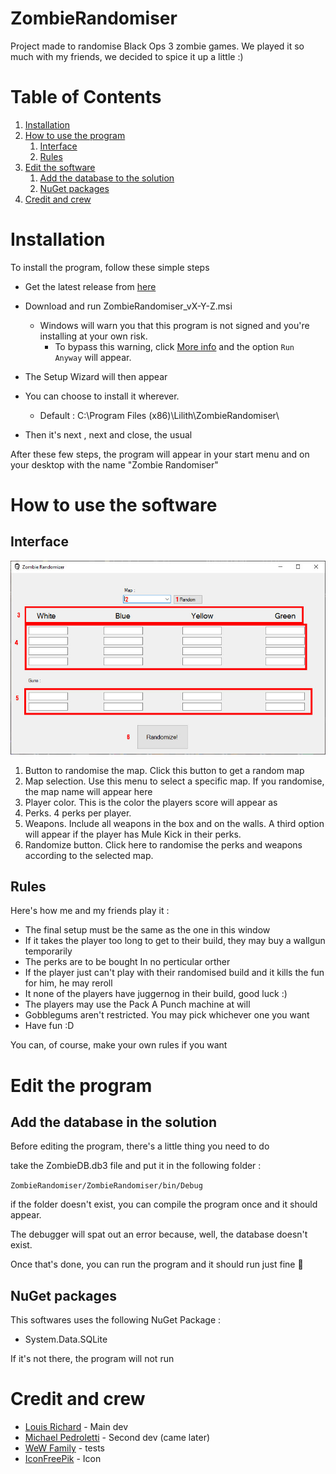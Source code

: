 # ZombieRandomiser

Project made to randomise Black Ops 3 zombie games.
We played it so much with my friends, we decided to spice it up a little :)

# Table of Contents
1. [Installation](#installation)
2. [How to use the program](#how-to-use-the-program)
   1. [Interface](#interface)
   2. [Rules](#rules)
3. [Edit the software](#edit-the-program)
   1. [Add the database to the solution](#add-db)
   2. [NuGet packages](#nuget)
4. [Credit and crew](#credit-and-crew)




# Installation <a name="installation"></a>
To install the program, follow these simple steps

- Get the latest release from [here](https://github.com/LouisRichard/ZombieRandomiser/releases)
- Download and run ZombieRandomiser_vX-Y-Z.msi

  - Windows will warn you that this program is not signed and you're installing at your own risk.
    - To bypass this warning, click <u>More info</u> and the option `Run Anyway` will appear.
- The Setup Wizard will then appear
- You can choose to install it wherever. 

  - Default : C:\Program Files (x86)\Lilith\ZombieRandomiser\
- Then it's next , next and close, the usual



After these few steps, the program will appear in your start menu and on your desktop with the name "Zombie Randomiser"



# How to use the software <a name="how-to-use-the-program"></a>

## Interface <a name="interface"></a> 

![alt text](https://raw.githubusercontent.com/LouisRichard/ZombieRandomiser/main/_assets/mainWindow.jpg "Main Window")


1. Button to randomise the map. Click this button to get a random map
2. Map selection. Use this menu to select a specific map. If you randomise, the map name will appear here
3. Player color. This is the color the players score will appear as
4. Perks. 4 perks per player. 
5. Weapons. Include all weapons in the box and on the walls. A third option will appear if the player has Mule Kick in their perks.
6. Randomize button. Click here to randomise the perks and weapons according to the selected map.


## Rules <a name="rules"></a>

Here's how me and my friends play it :

* The final setup must be the same as the one in this window
* If it takes the player too long to get to their build, they may buy a wallgun temporarily
* The perks are to be bought In no perticular orther
* If the player just can't play with their randomised build and it kills the fun for him, he may reroll
* It none of the players have juggernog in their build, good luck :) 
* The players may use the Pack A Punch machine at will
* Gobblegums aren't restricted. You may pick whichever one you want
* Have fun :D  

You can, of course, make your own rules if you want



# Edit the program <a name="edit-the-program"></a>

## Add the database in the solution <a name="add-db"></a>

Before editing the program, there's a little thing you need to do

take the ZombieDB.db3 file and put it in the following folder : 

`ZombieRandomiser/ZombieRandomiser/bin/Debug`

if the folder doesn't exist, you can compile the program once and it should appear.

The debugger will spat out an error because, well, the database doesn't exist.



Once that's done, you can run the program and it should run just fine 🤞



## NuGet packages <a name="nuget"></a>

This softwares uses the following NuGet Package :

* System.Data.SQLite

If it's not there, the program will not run



# Credit and crew <a name="credit-and-crew"></a>

* [Louis Richard](https://louisrichard.github.io/) - Main dev
* [Michael Pedroletti](https://michael.pedroletti.ch/) - Second dev (came later)
* [WeW Family](https://wewfamily.ch/) - tests
* [IconFreePik](https://www.iconfreepik.com/icons8-halloween-zombie-icon-free-pik-download/) - Icon

